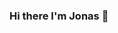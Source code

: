 ### Hi there I'm Jonas 👋

<!-- ![Jonas' github stats](https://github-readme-stats.vercel.app/api?username=wiebecommajonas&count_private=true&show_icons=true&theme=onedark) -->

<!-- ![Top Langs](https://github-readme-stats.vercel.app/api/top-langs/?username=wiebecommajonas&layout=compact) -->
